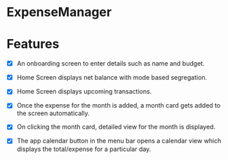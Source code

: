 # ExpenseManager

# Features
- [x] An onboarding screen to enter details such as name and budget.
- [x] Home Screen displays net balance with mode based segregation.
- [x] Home Screen displays upcoming transactions.
- [x] Once the expense for the month is added, a month card gets added to the screen automatically.
- [x] On clicking the month card, detailed view for the month is displayed.
- [x] The app calendar button in the menu bar opens a calendar view which displays the total/expense for a particular day.


